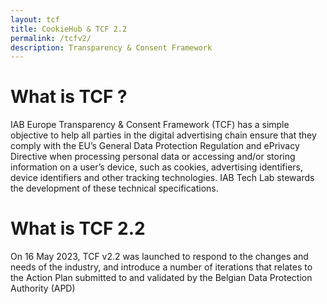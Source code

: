 ```yaml
---
layout: tcf
title: CookieHub & TCF 2.2
permalink: /tcfv2/
description: Transparency & Consent Framework
---
```


# What is TCF ?
IAB Europe Transparency & Consent Framework (TCF) has a simple objective to help all parties in the digital advertising chain ensure that they comply with the EU’s General Data Protection Regulation and ePrivacy Directive when processing personal data or accessing and/or storing information on a user’s device, such as cookies, advertising identifiers, device identifiers and other tracking technologies. IAB Tech Lab stewards the development of these technical specifications.

# What is TCF 2.2

On 16 May 2023, TCF v2.2 was launched to respond to the changes and needs of the industry, and introduce a number of iterations that relates to the Action Plan submitted to and validated by the Belgian Data Protection Authority (APD)